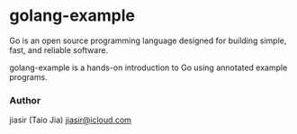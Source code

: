 golang-example
============

Go is an open source programming language designed for building simple, fast, and reliable software.

golang-example is a hands-on introduction to Go using annotated example programs. 


### Author
jiasir (Taio Jia) <jiasir@icloud.com>